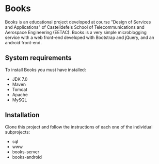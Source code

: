 # Books

Books is an educational project developed at course "Design of Services and Applications" of  Castelldefels School of Telecommunications and Aerospace Engineering (EETAC). Books is a very simple microblogging service with a web front-end developed with Bootstrap and jQuery, and an android front-end.

## System requirements
To install Books you must have installed:

- JDK 7.0
- Maven
- Tomcat
- Apache
- MySQL

## Installation

Clone this project and follow the instructions of each one of the individual subprojects:

- sql
- www
- books-server
- books-android